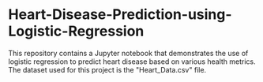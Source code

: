 # Heart-Disease-Prediction-using-Logistic-Regression
This repository contains a Jupyter notebook that demonstrates the use of logistic regression to predict heart disease based on various health metrics. The dataset used for this project is the "Heart_Data.csv" file.
